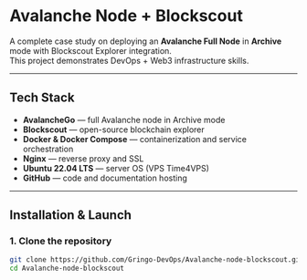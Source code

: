 # Avalanche Node + Blockscout

A complete case study on deploying an **Avalanche Full Node** in **Archive** mode with Blockscout Explorer integration.  
This project demonstrates DevOps + Web3 infrastructure skills.

---

##  Tech Stack
- **AvalancheGo** — full Avalanche node in Archive mode
- **Blockscout** — open-source blockchain explorer
- **Docker & Docker Compose** — containerization and service orchestration
- **Nginx** — reverse proxy and SSL
- **Ubuntu 22.04 LTS** — server OS (VPS Time4VPS)
- **GitHub** — code and documentation hosting

---

##  Installation & Launch

### 1. Clone the repository
```bash
git clone https://github.com/Gringo-DevOps/Avalanche-node-blockscout.git
cd Avalanche-node-blockscout

